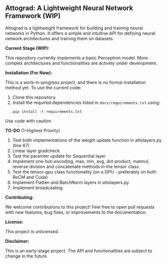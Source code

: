 Attograd: A Lightweight Neural Network Framework (WIP)
------------------------------------------------------

Attograd is a lightweight framework for building and training neural networks in Python. It offers a simple and intuitive API for defining neural network architectures and training them on datasets.

**Current Stage (WIP):**

This repository currently implements a basic Perceptron model. More complex architectures and functionalities are actively under development.

**Installation (For Now):**

This is a work-in-progress project, and there is no formal installation method yet. To use the current code:

1.  Clone this repository.
2.  Install the required dependencies listed in `docs/requirements.txt` using:
    ```
    pip install -r requirements.txt
    ```

Use code with caution

**TO-DO** (1-Highest Priority)

1. Test both implementations of the weight update function in attolayers.py (line 67)
2. Linear layer gradcheck
3. Test the paramter update for Sequential layer
4. Implement one-hot-encoding, max, min, avg, dot product, matmul, reverse division and concatenate methods in the tensor class. 
5. Test the tensor-gpu class functionality (on a GPU - preferably on both RoCM and Cuda)
6. Implement Flatten and BatchNorm layers in attolayers.py
7. Implement broadcasting

**Contributing:**

We welcome contributions to this project! Feel free to open pull requests with new features, bug fixes, or improvements to the documentation.

**License:**

This project is unlicensed.

**Disclaimer:**

This is an early-stage project. The API and functionalities are subject to change in the future.

